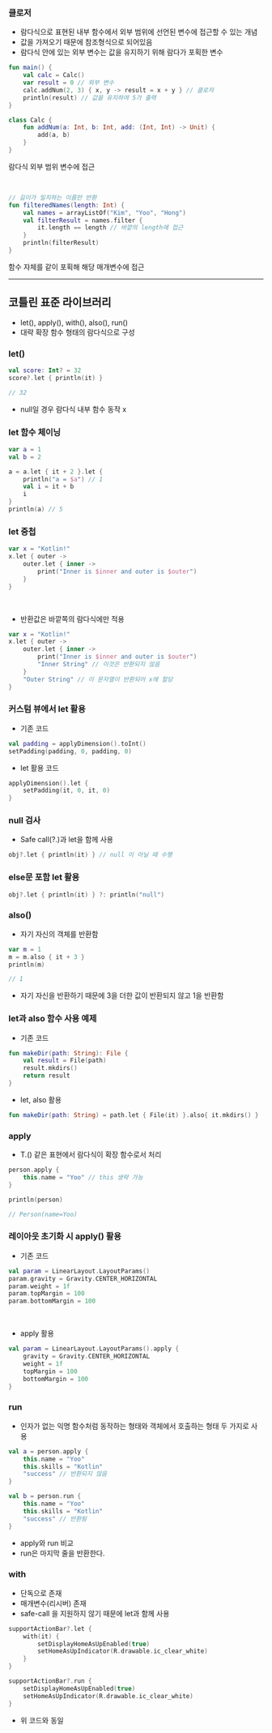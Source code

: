 ### 클로저
- 람다식으로 표현된 내부 함수에서 외부 범위에 선언된 변수에 접근할 수 있는 개념
- 값을 가져오기 때문에 참조형식으로 되어있음
- 람다식 안에 있는 외부 변수는 값을 유지하기 위해 람다가 포획한 변수

```kotlin
fun main() {
    val calc = Calc()
    var result = 0 // 외부 변수
    calc.addNum(2, 3) { x, y -> result = x + y } // 클로저
    println(result) // 값을 유지하여 5가 출력
}

class Calc {
    fun addNum(a: Int, b: Int, add: (Int, Int) -> Unit) {
        add(a, b)
    }
}
```
람다식 외부 범위 변수에 접근

<br>

```kotlin
// 길이가 일치하는 이름만 반환
fun filteredNames(length: Int) {
    val names = arrayListOf("Kim", "Yoo", "Hong")
    val filterResult = names.filter {
        it.length == length // 바깥의 length에 접근
    }
    println(filterResult)
}
```
함수 자체를 같이 포획해 해당 매개변수에 접근

---

## 코틀린 표준 라이브러리
- let(), apply(), with(), also(), run()
- 대략 확장 함수 형태의 람다식으로 구성

### let()
```kotlin
val score: Int? = 32
score?.let { println(it) }

// 32
```
- null일 경우 람다식 내부 함수 동작 x

### let 함수 체이닝
```kotlin
var a = 1
val b = 2

a = a.let { it + 2 }.let {
    println("a = $a") // 1
    val i = it + b
    i
}
println(a) // 5
```

### let 중첩
```kotlin
var x = "Kotlin!"
x.let { outer -> 
    outer.let { inner ->
        print("Inner is $inner and outer is $outer")
    }
}
```

<br>

- 반환값은 바깥쪽의 람다식에만 적용
```kotlin
var x = "Kotlin!"
x.let { outer -> 
    outer.let { inner ->
        print("Inner is $inner and outer is $outer")
        "Inner String" // 이것은 반환되지 않음
    }
    "Outer String" // 이 문자열이 반환되어 x에 할당
}
```

### 커스텀 뷰에서 let 활용
- 기존 코드
```kotlin
val padding = applyDimension().toInt()
setPadding(padding, 0, padding, 0)
```

- let 활용 코드
```kotlin
applyDimension().let {
    setPadding(it, 0, it, 0)
}
```

### null 검사
- Safe call(?.)과 let을 함께 사용
```kotlin
obj?.let { println(it) } // null 이 아닐 때 수행
```

### else문 포함 let 활용
```kotlin
obj?.let { println(it) } ?: println("null")
```

### also()
- 자기 자신의 객체를 반환함
```kotlin
var m = 1
m = m.also { it + 3 }
println(m)

// 1
```
- 자기 자신을 반환하기 때문에 3을 더한 값이 반환되지 않고 1을 반환함

### let과 also 함수 사용 예제
- 기존 코드
```kotlin
fun makeDir(path: String): File {
    val result = File(path)
    result.mkdirs()
    return result
}
```

- let, also 활용
```kotlin
fun makeDir(path: String) = path.let { File(it) }.also{ it.mkdirs() }
```

### apply
- T.() 같은 표현에서 람다식이 확장 함수로서 처리

```kotlin
person.apply {
    this.name = "Yoo" // this 생략 가능
}

println(person)

// Person(name=Yoo)
```

### 레이아웃 초기화 시 apply() 활용
- 기존 코드
```kotlin
val param = LinearLayout.LayoutParams()
param.gravity = Gravity.CENTER_HORIZONTAL
param.weight = 1f
param.topMargin = 100
param.bottomMargin = 100
```

<br>

- apply 활용
```kotlin
val param = LinearLayout.LayoutParams().apply {
    gravity = Gravity.CENTER_HORIZONTAL
    weight = 1f
    topMargin = 100
    bottomMargin = 100
}
```

### run
- 인자가 없는 익명 함수처럼 동작하는 형태와 객체에서 호출하는 형태 두 가지로 사용

```kotlin
val a = person.apply {
    this.name = "Yoo"
    this.skills = "Kotlin"
    "success" // 반환되지 않음
}

val b = person.run {
    this.name = "Yoo"
    this.skills = "Kotlin"
    "success" // 반환됨
}
```
- apply와 run 비교
- run은 마지막 줄을 반환한다.

### with
- 단독으로 존재
- 매개변수(리시버) 존재
- safe-call 을 지원하지 않기 때문에 let과 함께 사용
```kotlin
supportActionBar?.let {
    with(it) {
        setDisplayHomeAsUpEnabled(true)
        setHomeAsUpIndicator(R.drawable.ic_clear_white)
    }
}
```
```kotlin
supportActionBar?.run {
    setDisplayHomeAsUpEnabled(true)
    setHomeAsUpIndicator(R.drawable.ic_clear_white)
}
```
- 위 코드와 동일